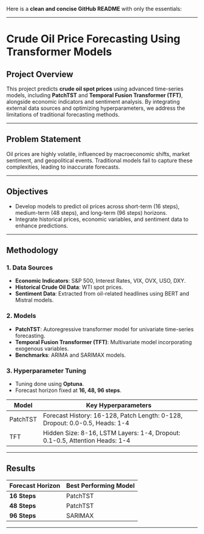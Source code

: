 Here is a **clean and concise GitHub README** with only the essentials:

---

# **Crude Oil Price Forecasting Using Transformer Models**

## **Project Overview**  
This project predicts **crude oil spot prices** using advanced time-series models, including **PatchTST** and **Temporal Fusion Transformer (TFT)**, alongside economic indicators and sentiment analysis. By integrating external data sources and optimizing hyperparameters, we address the limitations of traditional forecasting methods.

---

## **Problem Statement**  
Oil prices are highly volatile, influenced by macroeconomic shifts, market sentiment, and geopolitical events. Traditional models fail to capture these complexities, leading to inaccurate forecasts.  

---

## **Objectives**  
- Develop models to predict oil prices across short-term (16 steps), medium-term (48 steps), and long-term (96 steps) horizons.  
- Integrate historical prices, economic variables, and sentiment data to enhance predictions.

---

## **Methodology**  

### **1. Data Sources**  
- **Economic Indicators**: S&P 500, Interest Rates, VIX, OVX, USO, DXY.  
- **Historical Crude Oil Data**: WTI spot prices.  
- **Sentiment Data**: Extracted from oil-related headlines using BERT and Mistral models.

### **2. Models**  
- **PatchTST**: Autoregressive transformer model for univariate time-series forecasting.  
- **Temporal Fusion Transformer (TFT)**: Multivariate model incorporating exogenous variables.  
- **Benchmarks**: ARIMA and SARIMAX models.

### **3. Hyperparameter Tuning**  
- Tuning done using **Optuna**.  
- Forecast horizon fixed at **16, 48, 96 steps**.

| **Model**          | **Key Hyperparameters**        |  
|---------------------|--------------------------------|  
| PatchTST           | Forecast History: 16-128, Patch Length: 0-128, Dropout: 0.0-0.5, Heads: 1-4 |  
| TFT                | Hidden Size: 8-16, LSTM Layers: 1-4, Dropout: 0.1-0.5, Attention Heads: 1-4 |  

---

## **Results**  
| **Forecast Horizon** | **Best Performing Model** |  
|-----------------------|--------------------------|  
| **16 Steps**         | PatchTST                |  
| **48 Steps**         | PatchTST                |  
| **96 Steps**         | SARIMAX                 |  

---
